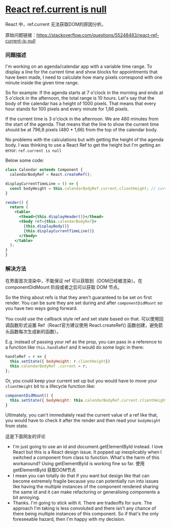 # [React ref.current is null](https://stackoverflow.com/questions/55248483/react-ref-current-is-null)

React 中，ref.current 无法获取DOM的原因分析。

原始问题链接：https://stackoverflow.com/questions/55248483/react-ref-current-is-null

### 问题描述

I'm working on an agenda/calendar app with a variable time range. To display a line for the current time and show blocks for appointments that have been made, I need to calculate how many pixels correspond with one minute inside the given time range.

So for example: If the agenda starts at 7 o'clock in the morning and ends at 5 o'clock in the afternoon, the total range is 10 hours. Let's say that the body of the calendar has a height of 1000 pixels. That means that every hour stands for 100 pixels and every minute for 1,66 pixels.

If the current time is 3 o'clock in the afternoon. We are 480 minutes from the start of the agenda. That means that the line to show the current time should be at 796,8 pixels (480 * 1,66) from the top of the calendar body.

No problems with the calculations but with getting the height of the agenda body. I was thinking to use a React Ref to get the height but I'm getting an error: `ref.current is null`

Below some code:

```jsx
class Calendar extends Component {
  calendarBodyRef = React.createRef();

displayCurrentTimeLine = () => {
  const bodyHeight = this.calendarBodyRef.current.clientHeight; // current is null
}

render() {
  return (
    <table>
      <thead>{this.displayHeader()}</thead>
      <tbody ref={this.calendarBodyRef}>
        {this.displayBody()}
        {this.displayCurrentTimeLine()}
      </tbody>
    </table>
  );
}
}
```

### 解决方法

在界面首次渲染中，不能保证 ref 可以获取到（DOM已经被渲染）。在componentDidMount 阶段或者之后可以获取 DOM 节点。

So the thing about refs is that they aren't guaranteed to be set on first render. You can be sure they are set during and after `componentDidMount` so you have two ways going forward.

You could use the callback style ref and set state based on that. 可以使用回调函数形式设置 Ref（React官方建议使用 React.createRef() 函数创建，避免箭头函数每次生成新的函数）。

E.g. instead of passing your ref as the prop, you can pass in a reference to a function like `this.handleRef` and it would do some logic in there:

```jsx
handleRef = r => {
  this.setState({ bodyHeight: r.clientHeight})
  this.calendarBodyRef .current = r;
};
```

Or, you could keep your current set up but you would have to move your `clientHeight` bit to a lifecycle function like:

```jsx
componentDidMount() {
  this.setState({ bodyHeight: this.calendarBodyRef.current.clientHeight });
}
```

Ultimately, you can't immediately read the current value of a ref like that, you would have to check it after the render and then read your `bodyHeight` from state.

这是下面网友的评论

- I'm just going to use an id and document.getElementById instead. I love React but this is a React design issue. It popped up inexplicably when I switched a component from class to function. What's the harm of this workaround? Using getElementById is working fine so far. 使用 getElementById 获取DOM节点
- I mean you can totally do that if you want but design like that can become extremely fragile because you can potentially run into issues like having the multiple instances of the component rendered sharing the same id and it can make refactoring or generalising components a bit annoying. 
- Thanks. I'm going to stick with it. There are tradeoffs for sure. The approach I'm taking is less convoluted and there isn't any chance of there being multiple instances of this component. So if that's the only foreseeable hazard, then I'm happy with my decision.

